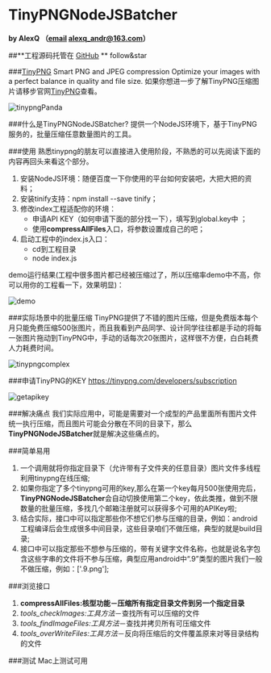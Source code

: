# TinyPNGNodeJSBatcher
**by AlexQ （[email](alexq_andr@163.com) alexq_andr@163.com）**


##**工程源码托管在 [GitHub](https://github.com/xueqing325/TinyPNGNodeJSBatcher.git) ** follow&star

###[TinyPNG](https://tinypng.com)
	Smart PNG and JPEG compression
	Optimize your images with a perfect balance in quality and file size.
如果你想进一步了解TinyPNG压缩图片请移步官网[TinyPNG](https://tinypng.com)查看。

![tinypngPanda](http://7xox5k.com1.z0.glb.clouddn.com/tinypngPanda.png)


###什么是TinyPNGNodeJSBatcher?
提供一个NodeJS环境下，基于TinyPNG服务的，批量压缩任意数量图片的工具。

###使用
熟悉tinypng的朋友可以直接进入使用阶段，不熟悉的可以先阅读下面的内容再回头来看这个部分。

1. 安装NodeJS环境：随便百度一下你使用的平台如何安装吧，大把大把的资料；
2. 安装tinify支持：npm install --save tinify；
3. 修改index工程适配你的环境：
	* 申请API KEY（如何申请下面的部分找一下），填写到global.key中 ；
	* 使用**compressAllFiles**入口，将参数设置成自己的吧；
4. 启动工程中的index.js入口：
	* cd到工程目录
	* node index.js	

demo运行结果(工程中很多图片都已经被压缩过了，所以压缩率demo中不高，你可以用你的工程看一下，效果明显)：

![demo](http://7xox5k.com1.z0.glb.clouddn.com/tinypng-demo.png)	

###实际场景中的批量压缩
TinyPNG提供了不错的图片压缩，但是免费版本每个月只能免费压缩500张图片，而且我看到产品同学、设计同学往往都是手动的将每一张图片拖动到TinyPNG中，手动的话每次20张图片，这样很不方便，白白耗费人力耗费时间。

![tinypngcomplex](http://7xox5k.com1.z0.glb.clouddn.com/tinypngcomplex.png)

###申请TinyPNG的KEY
https://tinypng.com/developers/subscription

![getapikey](http://7xox5k.com1.z0.glb.clouddn.com/tinypnggetapikey.png)

###解决痛点
我们实际应用中，可能是需要对一个成型的产品里面所有图片文件统一执行压缩，而且图片可能会分散在不同的目录下，那么**TinyPNGNodeJSBatcher**就是解决这些痛点的。

###简单易用
1. 一个调用就将你指定目录下（允许带有子文件夹的任意目录）图片文件多线程利用tinypng在线压缩;
2. 如果你指定了多个tinypng可用的key,那么在第一个key每月500张使用完后，**TinyPNGNodeJSBatcher**会自动切换使用第二个key，依此类推，做到不限数量的批量压缩，多找几个邮箱注册就可以获得多个可用的APIKey啦;
3. 结合实际，接口中可以指定那些你不想它们参与压缩的目录，例如：android工程编译后会生成很多中间目录，这些目录咱们不做压缩，典型的就是build目录;
4. 接口中可以指定那些不想参与压缩的，带有关键字文件名称，也就是说名字包含这些字串的文件将不参与压缩，典型应用android中“.9”类型的图片我们一般不做压缩，例如：['.9.png'];

###浏览接口
1. **compressAllFiles:核型功能－压缩所有指定目录文件到另一个指定目录**
2. *tools_checkImages:工具方法*－查找所有可以压缩的文件
3. *tools_findImageFiles:工具方法*－查找并拷贝所有可压缩文件 
4. *tools_overWriteFiles:工具方法*－反向将压缩后的文件覆盖原来对等目录结构的文件

###测试
Mac上测试可用




